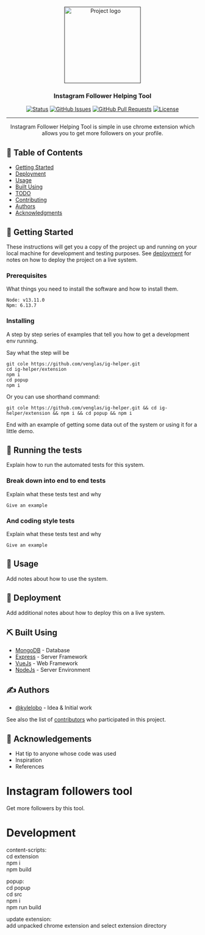 <p align="center">
  <a href="" rel="noopener">
 <img width=200px height=200px src="https://i.imgur.com/6wj0hh6.jpg" alt="Project logo"></a>
</p>

<h3 align="center">Instagram Follower Helping Tool</h3>

<div align="center">

[![Status](https://img.shields.io/badge/status-active-success.svg)]()
[![GitHub Issues](https://img.shields.io/github/issues/venglas/ig-helper.svg)](https://github.com/venglas/ig-helper/issues)
[![GitHub Pull Requests](https://img.shields.io/github/issues-pr/kylelobo/The-Documentation-Compendium.svg)](https:github.com/venglas/ig-helper/pulls)
[![License](https://img.shields.io/badge/license-MIT-blue.svg)](/LICENSE)

</div>

---

<p align="center"> Instagram Follower Helping Tool is simple in use chrome extension which allows you to get more followers on your profile.
  <br> 
</p>

## 📝 Table of Contents

<!-- - [About](#about) -->
- [Getting Started](#getting_started)
- [Deployment](#deployment)
- [Usage](#usage)
- [Built Using](#built_using)
- [TODO](../TODO.md)
- [Contributing](../CONTRIBUTING.md)
- [Authors](#authors)
- [Acknowledgments](#acknowledgement)

<!-- ## 🧐 About <a name = "about"></a>

Write about 1-2 paragraphs describing the purpose of your project. -->

## 🏁 Getting Started <a name = "getting_started"></a>

These instructions will get you a copy of the project up and running on your local machine for development and testing purposes. See [deployment](#deployment) for notes on how to deploy the project on a live system.

### Prerequisites

What things you need to install the software and how to install them.

```
Node: v13.11.0
Npm: 6.13.7
```

### Installing

A step by step series of examples that tell you how to get a development env running.

Say what the step will be

```
git cole https://github.com/venglas/ig-helper.git
cd ig-helper/extension
npm i
cd popup
npm i
```

Or you can use shorthand command:

```
git cole https://github.com/venglas/ig-helper.git && cd ig-helper/extension && npm i && cd popup && npm i
```

End with an example of getting some data out of the system or using it for a little demo.

## 🔧 Running the tests <a name = "tests"></a>

Explain how to run the automated tests for this system.

### Break down into end to end tests

Explain what these tests test and why

```
Give an example
```

### And coding style tests

Explain what these tests test and why

```
Give an example
```

## 🎈 Usage <a name="usage"></a>

Add notes about how to use the system.

## 🚀 Deployment <a name = "deployment"></a>

Add additional notes about how to deploy this on a live system.

## ⛏️ Built Using <a name = "built_using"></a>

- [MongoDB](https://www.mongodb.com/) - Database
- [Express](https://expressjs.com/) - Server Framework
- [VueJs](https://vuejs.org/) - Web Framework
- [NodeJs](https://nodejs.org/en/) - Server Environment

## ✍️ Authors <a name = "authors"></a>

- [@kylelobo](https://github.com/kylelobo) - Idea & Initial work

See also the list of [contributors](https://github.com/kylelobo/The-Documentation-Compendium/contributors) who participated in this project.

## 🎉 Acknowledgements <a name = "acknowledgement"></a>

- Hat tip to anyone whose code was used
- Inspiration
- References

# Instagram followers tool  
Get more followers by this tool.

# Development  
content-scripts:  
cd extension  
npm i  
npm build

popup:  
cd popup  
cd src  
npm i  
npm run build  

update extension:  
add unpacked chrome extension and select extension directory